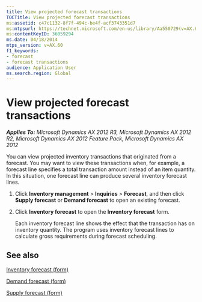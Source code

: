 ```yaml
---
title: View projected forecast transactions
TOCTitle: View projected forecast transactions
ms:assetid: c47c1132-8f7f-494c-be4f-acf3743351d7
ms:mtpsurl: https://technet.microsoft.com/en-us/library/Aa550729(v=AX.60)
ms:contentKeyID: 36059294
ms.date: 04/18/2014
mtps_version: v=AX.60
f1_keywords:
- forecast
- forecast transactions
audience: Application User
ms.search.region: Global
---
```


# View projected forecast transactions 


_**Applies To:** Microsoft Dynamics AX 2012 R3, Microsoft Dynamics AX 2012 R2, Microsoft Dynamics AX 2012 Feature Pack, Microsoft Dynamics AX 2012_

You can view projected inventory transactions that originated from a forecast. You may want to view these transactions when, for example, a forecast line specifies a total transaction amount instead of an item quantity. In this situation, one forecast line can produce several inventory forecast lines.

1.  Click **Inventory management** \> **Inquiries** \> **Forecast**, and then click **Supply forecast** or **Demand forecast** to open an existing forecast.

2.  Click **Inventory forecast** to open the **Inventory forecast** form.
    
    Each inventory forecast line shows the effect that the transaction has on inventory quantity. The program uses inventory forecast lines to calculate gross requirements during forecast scheduling.

## See also

[Inventory forecast (form)](https://technet.microsoft.com/en-us/library/aa586400\(v=ax.60\))

[Demand forecast (form)](https://technet.microsoft.com/en-us/library/aa499758\(v=ax.60\))

[Supply forecast (form)](https://technet.microsoft.com/en-us/library/aa557710\(v=ax.60\))

  


